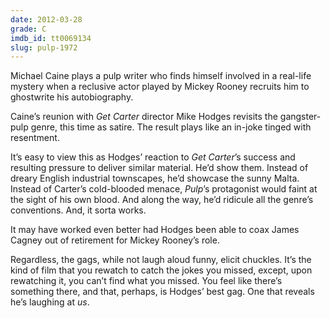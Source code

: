 ```yaml
---
date: 2012-03-28
grade: C
imdb_id: tt0069134
slug: pulp-1972
---
```


Michael Caine plays a pulp writer who finds himself involved in a real-life mystery when a reclusive actor played by Mickey Rooney recruits him to ghostwrite his autobiography.

Caine’s reunion with <span data-imdb-id="tt0067128">_Get Carter_</span> director Mike Hodges revisits the gangster-pulp genre, this time as satire. The result plays like an in-joke tinged with resentment.

It’s easy to view this as Hodges’ reaction to _Get Carter_’s success and resulting pressure to deliver similar material. He’d show them. Instead of dreary English industrial townscapes, he’d showcase the sunny Malta. Instead of Carter’s cold-blooded menace, _Pulp_’s protagonist would faint at the sight of his own blood. And along the way, he’d ridicule all the genre’s conventions. And, it sorta works.

It may have worked even better had Hodges been able to coax James Cagney out of retirement for Mickey Rooney’s role.

Regardless, the gags, while not laugh aloud funny, elicit chuckles. It’s the kind of film that you rewatch to catch the jokes you missed, except, upon rewatching it, you can’t find what you missed. You feel like there’s something there, and that, perhaps, is Hodges’ best gag. One that reveals he’s laughing at _us_.
